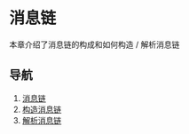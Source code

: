 # 消息链

本章介绍了消息链的构成和如何构造 / 解析消息链

## 导航

1. [消息链](/Lagrange.Core/MessageChain/MessageChain)
2. [构造消息链](/Lagrange.Core/MessageChain/MessageBuilder)
3. [解析消息链](/Lagrange.Core/MessageChain/ParseMessageChain)
